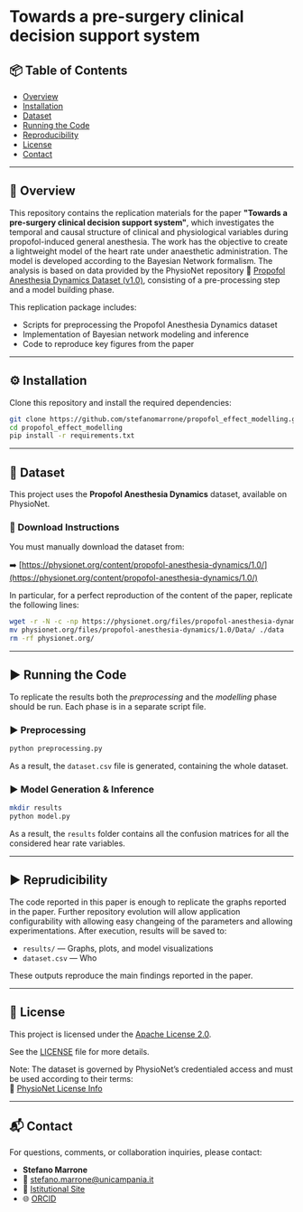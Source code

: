 # Towards a pre-surgery clinical decision support system

## 📦 Table of Contents

- [Overview](#overview)  
- [Installation](#-installation)  
- [Dataset](#dataset)  
- [Running the Code](#-running-the-code)  
- [Reproducibility](#reproducibility)  
- [License](#license)  
- [Contact](#contact)

---

## 🧠 Overview

This repository contains the replication materials for the paper **"Towards a pre-surgery clinical decision support 
system"**, which investigates the temporal and causal structure of clinical and physiological variables during  
propofol-induced general anesthesia. The work has the objective to create a lightweight model of the heart rate 
under anaesthetic administration. The model is developed according to the Bayesian Network formalism. The analysis 
is based on data provided by the PhysioNet repository
🔗 [Propofol Anesthesia Dynamics Dataset (v1.0)](https://physionet.org/content/propofol-anesthesia-dynamics/1.0/), 
consisting of a pre-processing step and a model building phase. 

This replication package includes:
- Scripts for preprocessing the Propofol Anesthesia Dynamics dataset  
- Implementation of Bayesian network modeling and inference  
- Code to reproduce key figures from the paper

---

## ⚙️ Installation
Clone this repository and install the required dependencies:

```bash
git clone https://github.com/stefanomarrone/propofol_effect_modelling.git
cd propofol_effect_modelling
pip install -r requirements.txt
```

---

## 📁 Dataset

This project uses the **Propofol Anesthesia Dynamics** dataset, available on PhysioNet.

### 🔽 Download Instructions

You must manually download the dataset from:

➡️ [https://physionet.org/content/propofol-anesthesia-dynamics/1.0/](https://physionet.org/content/propofol-anesthesia-dynamics/1.0/)

In particular, for a perfect reproduction of the content of the paper, replicate the following lines:

```bash
wget -r -N -c -np https://physionet.org/files/propofol-anesthesia-dynamics/1.0/
mv physionet.org/files/propofol-anesthesia-dynamics/1.0/Data/ ./data
rm -rf physionet.org/
```

---

## ▶️ Running the Code

To replicate the results both the *preprocessing* and the *modelling* phase should be run. Each phase is in a 
separate script file.

### ▶️ Preprocessing

```bash
python preprocessing.py
```

As a result, the `dataset.csv` file is generated, containing the whole dataset.


### ▶️ Model Generation & Inference

```bash
mkdir results
python model.py
```
As a result, the `results` folder contains all the confusion matrices for all the considered hear rate variables.

---


## ▶️ Reprudicibility

The code reported in this paper is enough to replicate the graphs reported in the paper. Further repository 
evolution will allow application configurability with allowing easy changeing of the parameters and allowing 
experimentations. After execution, results will be saved to:

- `results/` — Graphs, plots, and model visualizations  
- `dataset.csv` — Who  

These outputs reproduce the main findings reported in the paper.

---

## 📝 License

This project is licensed under the [Apache License 2.0](https://www.apache.org/licenses/LICENSE-2.0).

See the [LICENSE](./LICENSE-2.0.txt) file for more details.

Note: The dataset is governed by PhysioNet’s credentialed access and must be used according to their terms:  
📄 [PhysioNet License Info](https://physionet.org/about/licenses/)

---

## 📬 Contact

For questions, comments, or collaboration inquiries, please contact:

- **Stefano Marrone**  
- 📧 stefano.marrone@unicampania.it  
- 🏢 [Istitutional Site](https://www.matfis.unina2.it/dipartimento/docenti?MATRICOLA=059162)  
- 🌐 [ORCID](https://orcid.org/0000-0003-1927-6173)
